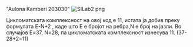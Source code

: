 "Aulona Kamberi 203030" 
![SILab2 png](https://github.com/aulonakamberi/SI_2023_lab2_203030/assets/129548583/1e56574e-6a55-41c5-b02f-0930d6efde90)


Цикломатската комплексност на овој код е 11, истата ја добив преку формулата E-N+2 , каде што E е бројот на ребра,N е број на јазли. Во случајoв E=37, N=28, па цикломатската комплексност изнесува 11. (37-28+2=11)
